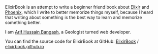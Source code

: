 ElixirBook is an attempt to write a beginner friend book about [Elixir](https://elixir-lang.org/) and [Phoenix](http://phoenixframework.org/), which I write to better memorize things myself, because I heard that writing about something is the best way to learn and memorize something better.

I am [Arif Hussain Bangash](https://twitter.com/devotiongeo), a Geologist turned web developer.

You can find the source code for ElixirBook at GitHub:
[ElixirBook](https://github.com/elixirbook) /
[elixirbook.github.io](https://github.com/elixirbook/elixirbook.github.io)

